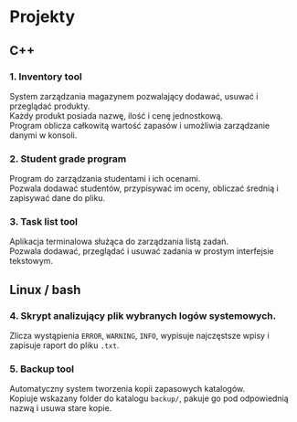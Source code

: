 # Projekty
## C++

### 1. Inventory tool
System zarządzania magazynem pozwalający dodawać, usuwać i przeglądać produkty.  
Każdy produkt posiada nazwę, ilość i cenę jednostkową.  
Program oblicza całkowitą wartość zapasów i umożliwia zarządzanie danymi w konsoli.

### 2. Student grade program
Program do zarządzania studentami i ich ocenami.  
Pozwala dodawać studentów, przypisywać im oceny, obliczać średnią i zapisywać dane do pliku.

### 3. Task list tool
Aplikacja terminalowa służąca do zarządzania listą zadań.  
Pozwala dodawać, przeglądać i usuwać zadania w prostym interfejsie tekstowym.

## Linux / bash

### 4. Skrypt analizujący plik wybranych logów systemowych.  
Zlicza wystąpienia `ERROR`, `WARNING`, `INFO`, 
wypisuje najczęstsze wpisy i zapisuje raport do pliku `.txt`.

### 5. Backup tool
Automatyczny system tworzenia kopii zapasowych katalogów.  
Kopiuje wskazany folder do katalogu `backup/`, pakuje go pod odpowiednią nazwą
i usuwa stare kopie.
